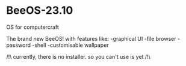 # BeeOS-23.10
OS for computercraft

The brand new BeeOS! with features like:
-graphical UI
-file browser
-password
-shell
-customisable wallpaper

/!\ currently, there is no installer. so you can't use is yet /!\
